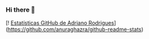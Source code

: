 ### Hi there 👋

[! [Estatísticas GitHub de Adriano Rodrigues](https://github-readme-stats.vercel.app/api?Username=Adrianopvh)](https://github.com/anuraghazra/github-readme-stats)

<!--
**Adrianopvh/Adrianopvh** is a ✨ _special_ ✨ repository because its `README.md` (this file) appears on your GitHub profile.

[! [Estatísticas GitHub de Anurag] (https://github-readme-stats.vercel.app/api ? Username = Adrianopvh )] (https://github.com/anuraghazra/github-readme-stats)

Here are some ideas to get you started:

- 🔭 I’m currently working on ...
- 🌱 I’m currently learning ...
- 👯 I’m looking to collaborate on ...
- 🤔 I’m looking for help with ...
- 💬 Ask me about ...
- 📫 How to reach me: ...
- 😄 Pronouns: ...
- ⚡ Fun fact: ...
-->
